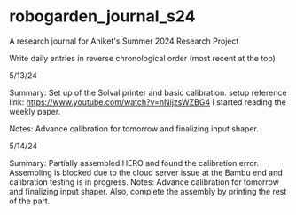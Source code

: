 # robogarden_journal_s24
A research journal for Aniket's Summer 2024 Research Project

Write daily entries in reverse chronological order (most recent at the top)

5/13/24

Summary: 
Set up of the Solval printer and basic calibration. 
setup reference link: https://www.youtube.com/watch?v=nNijzsWZBG4
I started reading the weekly paper.

Notes:
Advance calibration for tomorrow and finalizing input shaper. 

5/14/24

Summary: 
Partially assembled HERO and found the calibration error. Assembling is blocked due to the cloud server issue at the Bambu end and calibration testing is in progress.
Notes:
Advance calibration for tomorrow and finalizing input shaper. Also, complete the assembly by printing the rest of the part.
